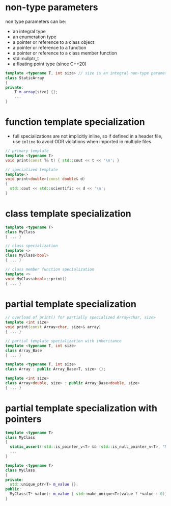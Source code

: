 # non-type parameters

non type parameters can be:

- an integral type
- an enumeration type
- a pointer or reference to a class object
- a pointer or reference to a function
- a pointer or reference to a class member function
- std::nullptr_t
- a floating point type (since C++20)

```cpp
template <typename T, int size> // size is an integral non-type parameter
class StaticArray
{
private:
    T m_array[size] {};
    ...
}
```

# function template specialization

- full specializations are not implicitly inline, so if defined in a header file, use `inline` to avoid ODR violations when imported in multiple files

```cpp
// primary template
template <typename T>
void print(const T& t) { std::cout << t << '\n'; }

// specialized template
template<>
void print<double>(const double& d)
{
  std::cout << std::scientific << d << '\n';
}
```

# class template specialization

```cpp
template <typename T>
class MyClass
{ ... }

// class specialization
template <>
class MyClass<bool>
{ ... }

// class member function specialization
template <>
void MyClass<bool>::print()
{ ... }
```

# partial template specialization

```cpp
// overload of print() for partially specialized Array<char, size>
template <int size>
void print(const Array<char, size>& array)
{ ... }
```

```cpp
// partial template specialization with inheritance
template <typename T, int size>
class Array_Base
{ ... }

template <typename T, int size>
class Array : public Array_Base<T, size> {};

template <int size>
class Array<double, size> : public Array_Base<double, size>
{ ... }
```

# partial template specialization with pointers

```cpp
template <typename T>
class MyClass
{
  static_assert(!std::is_pointer_v<T> && !std::is_null_pointer_v<T>, "MyClass<T*> and MyClass<nullptr> not allowed.")
  ...
}

template <typename T>
class MyClass
{
private:
  std::unique_ptr<T> m_value {};
public:
  MyClass(T* value): m_value { std::make_unique<T>(value ? *value : 0)} {} // or throw exception if !value
}
```

